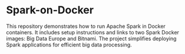 # Spark-on-Docker
This repository demonstrates how to run Apache Spark in Docker containers. It includes setup instructions and links to two Spark Docker images: Big Data Europe and Bitnami. The project simplifies deploying Spark applications for efficient big data processing.
